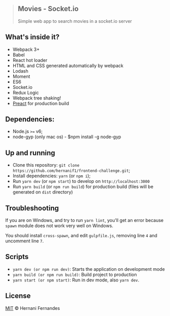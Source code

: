 >## Movies - Socket.io
> Simple web app to search movies in a socket.io server 

## What's inside it?
* Webpack 3+
* Babel
* React hot loader
* HTML and CSS generated automatically by webpack
* Lodash
* Moment
* ES6
* Socket.io
* Redux Logic
* Webpack tree shaking!
* [Preact](https://preactjs.com/) for production build

## Dependencies:
- Node.js `>=` v6;
- node-gyp (only mac os) - $npm install -g node-gyp

## Up and running
- Clone this repository: `git clone https://github.com/hernanif1/frontend-challenge.git`;
- Install dependencies: `yarn` (or `npm i`);
- Run `yarn dev` (or `npm start`) to develop on `http://localhost:3000`
- Run `yarn build` (or `npm run build`) for production build (files will be generated on `dist` directory)

## Troubleshooting
If you are on Windows, and try to run `yarn lint`, you'll get an error
because `spawn` module does not work very well on Windows.

You should install `cross-spawn`, and edit `gulpfile.js`, removing line `4` and
uncomment line `7`.

## Scripts
- `yarn dev (or npm run dev)`: Starts the application on development mode
- `yarn build (or npm run build)`: Build project to production
- `yarn start (or npm start)`: Run in dev mode, also `yarn dev`.

## License

[MIT](https://github.com/fdaciuk/licenses/blob/master/MIT-LICENSE.md) &copy; Hernani Fernandes
